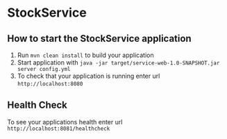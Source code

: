 # StockService

How to start the StockService application
---

1. Run `mvn clean install` to build your application
1. Start application with `java -jar target/service-web-1.0-SNAPSHOT.jar server config.yml`
1. To check that your application is running enter url `http://localhost:8080`

Health Check
---

To see your applications health enter url `http://localhost:8081/healthcheck`

